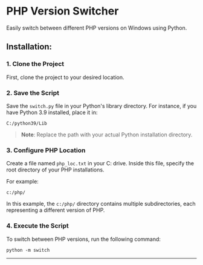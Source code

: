 # PHP Version Switcher

Easily switch between different PHP versions on Windows using Python.

## Installation:

### 1. Clone the Project
First, clone the project to your desired location.

### 2. Save the Script
Save the `switch.py` file in your Python's library directory. For instance, if you have Python 3.9 installed, place it in:
```
C:/python39/Lib
```
> **Note**: Replace the path with your actual Python installation directory.

### 3. Configure PHP Location
Create a file named `php_loc.txt` in your C: drive. Inside this file, specify the root directory of your PHP installations. 

For example:
```
c:/php/
```
In this example, the `c:/php/` directory contains multiple subdirectories, each representing a different version of PHP.

### 4. Execute the Script
To switch between PHP versions, run the following command:
```
python -m switch
```

---
